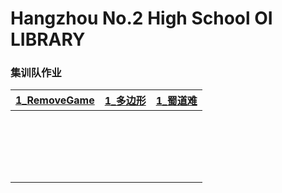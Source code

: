# Hangzhou No.2 High School OI LIBRARY 

### 集训队作业

| [1_RemoveGame](problem\1_RemoveGame.html) | [1_多边形](problem\1_多边形.html) | [1_蜀道难](problem\1_蜀道难.html) |
| :---------------------------------------: | --------------------------------- | --------------------------------- |
|                                           |                                   |                                   |
|                                           |                                   |                                   |
|                                           |                                   |                                   |
|                                           |                                   |                                   |
|                                           |                                   |                                   |
|                                           |                                   |                                   |
|                                           |                                   |                                   |
|                                           |                                   |                                   |
|                                           |                                   |                                   |
|                                           |                                   |                                   |
|                                           |                                   |                                   |
|                                           |                                   |                                   |
|                                           |                                   |                                   |
|                                           |                                   |                                   |
|                                           |                                   |                                   |
|                                           |                                   |                                   |
|                                           |                                   |                                   |
|                                           |                                   |                                   |
|                                           |                                   |                                   |

